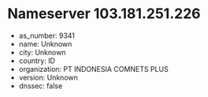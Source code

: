 # Nameserver 103.181.251.226

* as_number: 9341
* name: Unknown
* city: Unknown
* country: ID
* organization: PT INDONESIA COMNETS PLUS
* version: Unknown
* dnssec: false
